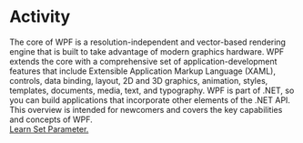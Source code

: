 <menuwpf>
  <h1>Activity</h1>
  <div class="desc">The core of WPF is a resolution-independent and vector-based rendering engine that is built to take advantage of modern graphics hardware. WPF extends the core with a comprehensive set of application-development features that include Extensible Application Markup Language (XAML), controls, data binding, layout, 2D and 3D graphics, animation, styles, templates, documents, media, text, and typography. WPF is part of .NET, so you can build applications that incorporate other elements of the .NET API.
This overview is intended for newcomers and covers the key capabilities and concepts of WPF.</div>
  <a href="https://www.meziantou.net/bind-parameters-from-the-query-string-in-blazor.htm">Learn Set Parameter.</a>
</menuwpf>
